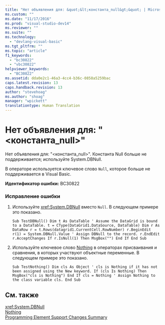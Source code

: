 ```yaml
---
title: "Нет объявления для: &quot;&lt;константа_null&gt;&quot; | Microsoft Docs"
ms.custom: ""
ms.date: "11/17/2016"
ms.prod: "visual-studio-dev14"
ms.reviewer: ""
ms.suite: ""
ms.technology: 
  - "devlang-visual-basic"
ms.tgt_pltfrm: ""
ms.topic: "article"
f1_keywords: 
  - "bc30822"
  - "vbc30822"
helpviewer_keywords: 
  - "BC30822"
ms.assetid: dda0e2c1-46a3-4cc4-b36c-0858a5259bac
caps.latest.revision: 13
caps.handback.revision: 13
author: "stevehoag"
ms.author: "shoag"
manager: "wpickett"
translationtype: Human Translation
---
```

# Нет объявления для: &quot;&lt;константа_null&gt;&quot;
Нет объявления для: "\<константа\_null\>". Константа Null больше не поддерживается; используйте System.DBNull.  
  
 В операторе используется ключевое слово `Null`, которое больше не поддерживается в Visual Basic.  
  
 **Идентификатор ошибки:** BC30822  
  
### Исправление ошибки  
  
1.  Используйте <xref:System.DBNull> вместо `Null`. В следующем примере это показано.  
  
    ```  
    Sub TestDBNull() Dim t As DataTable ' Assume the DataGrid is bound to a DataTable. t = CType(DataGrid1.DataSource, DataTable) Dim r As DataRow r = t.Rows(datagrid1.CurrentCell.RowNumber) r.BeginEdit r(1) = System.DBNull.Value ' Assign DBNull to the record. r.EndEdit r.AcceptChanges If r.IsNull(1) Then MsgBox("") End If End Sub  
    ```  
  
2.  Используйте ключевое слово [Nothing](../../visual-basic/language-reference/nothing.md) в операторах присваивания и сравнения, в которых участвуют объектные переменные. В следующем примере это показано.  
  
    ```  
    Sub TestNothing() Dim cls As Object ' cls is Nothing if it has not been assigned using the New keyword. If (cls Is Nothing) Then MsgBox("cls is Nothing") End If cls = Nothing ' Assign Nothing to the class variable cls. End Sub  
    ```  
  
## См. также  
 <xref:System.DBNull>   
 [Nothing](../../visual-basic/language-reference/nothing.md)   
 [Programming Element Support Changes Summary](http://msdn.microsoft.com/ru-ru/0483590a-6309-449c-a2fa-effa26a03b95)